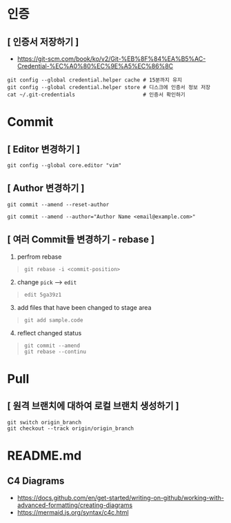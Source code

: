 # 인증

## [ 인증서 저장하기 ]

 - https://git-scm.com/book/ko/v2/Git-%EB%8F%84%EA%B5%AC-Credential-%EC%A0%80%EC%9E%A5%EC%86%8C

```
git config --global credential.helper cache # 15분까지 유지
git config --global credential.helper store # 디스크에 인증서 정보 저장
cat ~/.git-credentials                      # 인증서 확인하기
```

# Commit

## [ Editor 변경하기 ]

```
git config --global core.editor "vim"
```

## [ Author 변경하기 ]

```
git commit --amend --reset-author
```
```
git commit --amend --author="Author Name <email@example.com>"
```

## [ 여러 Commit들 변경하기 - rebase ]

1. perfrom rebase

> ```
> git rebase -i <commit-position>
> ```

2. change `pick` --> `edit` 

>```
> edit 5ga39z1
>```

3. add files that have been changed to stage area

>```
>git add sample.code
>```

4. reflect changed status

>```
>git commit --amend
>git rebase --continu
>```


# Pull

## [ 원격 브랜치에 대하여 로컬 브랜치 생성하기 ]

```
git switch origin_branch
git checkout --track origin/origin_branch
```

# README.md

## C4 Diagrams
 - https://docs.github.com/en/get-started/writing-on-github/working-with-advanced-formatting/creating-diagrams
 - https://mermaid.js.org/syntax/c4c.html

